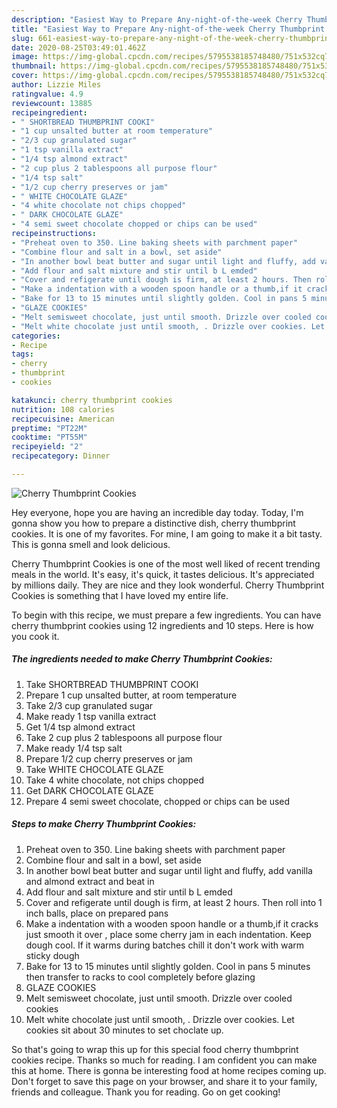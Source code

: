 ```yaml
---
description: "Easiest Way to Prepare Any-night-of-the-week Cherry Thumbprint Cookies"
title: "Easiest Way to Prepare Any-night-of-the-week Cherry Thumbprint Cookies"
slug: 661-easiest-way-to-prepare-any-night-of-the-week-cherry-thumbprint-cookies
date: 2020-08-25T03:49:01.462Z
image: https://img-global.cpcdn.com/recipes/5795538185748480/751x532cq70/cherry-thumbprint-cookies-recipe-main-photo.jpg
thumbnail: https://img-global.cpcdn.com/recipes/5795538185748480/751x532cq70/cherry-thumbprint-cookies-recipe-main-photo.jpg
cover: https://img-global.cpcdn.com/recipes/5795538185748480/751x532cq70/cherry-thumbprint-cookies-recipe-main-photo.jpg
author: Lizzie Miles
ratingvalue: 4.9
reviewcount: 13885
recipeingredient:
- " SHORTBREAD THUMBPRINT COOKI"
- "1 cup unsalted butter at room temperature"
- "2/3 cup granulated sugar"
- "1 tsp vanilla extract"
- "1/4 tsp almond extract"
- "2 cup plus 2 tablespoons all purpose flour"
- "1/4 tsp salt"
- "1/2 cup cherry preserves or jam"
- " WHITE CHOCOLATE GLAZE"
- "4 white chocolate not chips chopped"
- " DARK CHOCOLATE GLAZE"
- "4 semi sweet chocolate chopped or chips can be used"
recipeinstructions:
- "Preheat oven to 350. Line baking sheets with parchment paper"
- "Combine flour and salt in a bowl, set aside"
- "In another bowl beat butter and sugar until light and fluffy, add vanilla and almond extract and beat in"
- "Add flour and salt mixture and stir until b L emded"
- "Cover and refigerate until dough is firm, at least 2 hours. Then roll into 1 inch balls, place on prepared pans"
- "Make a indentation with a wooden spoon handle or a thumb,if it cracks just smooth it over , place some cherry jam in each indentation. Keep dough cool. If it warms during batches chill it don&#39;t work with warm sticky dough"
- "Bake for 13 to 15 minutes until slightly golden. Cool in pans 5 minutes then transfer to racks to cool completely  before glazing"
- "GLAZE COOKIES"
- "Melt semisweet chocolate, just until smooth. Drizzle over cooled cookies"
- "Melt white chocolate just until smooth, . Drizzle over cookies. Let cookies  sit about 30 minutes to set choclate up."
categories:
- Recipe
tags:
- cherry
- thumbprint
- cookies

katakunci: cherry thumbprint cookies 
nutrition: 108 calories
recipecuisine: American
preptime: "PT22M"
cooktime: "PT55M"
recipeyield: "2"
recipecategory: Dinner

---
```



![Cherry Thumbprint Cookies](https://img-global.cpcdn.com/recipes/5795538185748480/751x532cq70/cherry-thumbprint-cookies-recipe-main-photo.jpg)

Hey everyone, hope you are having an incredible day today. Today, I'm gonna show you how to prepare a distinctive dish, cherry thumbprint cookies. It is one of my favorites. For mine, I am going to make it a bit tasty. This is gonna smell and look delicious.

Cherry Thumbprint Cookies is one of the most well liked of recent trending meals in the world. It's easy, it's quick, it tastes delicious. It's appreciated by millions daily. They are nice and they look wonderful. Cherry Thumbprint Cookies is something that I have loved my entire life.




To begin with this recipe, we must prepare a few ingredients. You can have cherry thumbprint cookies using 12 ingredients and 10 steps. Here is how you cook it.

<!--inarticleads1-->

##### The ingredients needed to make Cherry Thumbprint Cookies:

1. Take  SHORTBREAD THUMBPRINT COOKI
1. Prepare 1 cup unsalted butter, at room temperature
1. Take 2/3 cup granulated sugar
1. Make ready 1 tsp vanilla extract
1. Get 1/4 tsp almond extract
1. Take 2 cup plus 2 tablespoons all purpose flour
1. Make ready 1/4 tsp salt
1. Prepare 1/2 cup cherry preserves or jam
1. Take  WHITE CHOCOLATE GLAZE
1. Take 4 white chocolate, not chips chopped
1. Get  DARK CHOCOLATE GLAZE
1. Prepare 4 semi sweet chocolate, chopped or chips can be used




<!--inarticleads2-->

##### Steps to make Cherry Thumbprint Cookies:

1. Preheat oven to 350. Line baking sheets with parchment paper
1. Combine flour and salt in a bowl, set aside
1. In another bowl beat butter and sugar until light and fluffy, add vanilla and almond extract and beat in
1. Add flour and salt mixture and stir until b L emded
1. Cover and refigerate until dough is firm, at least 2 hours. Then roll into 1 inch balls, place on prepared pans
1. Make a indentation with a wooden spoon handle or a thumb,if it cracks just smooth it over , place some cherry jam in each indentation. Keep dough cool. If it warms during batches chill it don&#39;t work with warm sticky dough
1. Bake for 13 to 15 minutes until slightly golden. Cool in pans 5 minutes then transfer to racks to cool completely  before glazing
1. GLAZE COOKIES
1. Melt semisweet chocolate, just until smooth. Drizzle over cooled cookies
1. Melt white chocolate just until smooth, . Drizzle over cookies. Let cookies  sit about 30 minutes to set choclate up.




So that's going to wrap this up for this special food cherry thumbprint cookies recipe. Thanks so much for reading. I am confident you can make this at home. There is gonna be interesting food at home recipes coming up. Don't forget to save this page on your browser, and share it to your family, friends and colleague. Thank you for reading. Go on get cooking!
